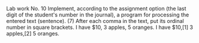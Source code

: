 Lab work No. 10
Implement, according to the assignment option (the last digit of the student's number in the journal), a program for processing the entered text (sentence).
(7)
After each comma in the text, put its ordinal number in square brackets.
I have $10, 3 apples, 5 oranges.
I have $10,[1] 3 apples,[2] 5 oranges.
